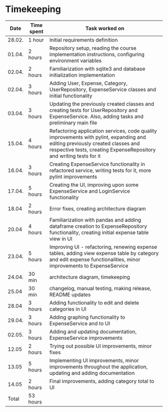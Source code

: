 # Timekeeping

| Date | Time spent | Task worked on |
|------|------------|----------------|
|28.02.| 1 hour     | Initial requirements definition|
|01.04.| 2 hours    | Repository setup, reading the course implementation instructions, configuring environment variables|
|02.04.| 2 hours    | Familiarization with sqlite3 and database initialization implementation|
|02.04.| 3 hours    | Adding User, Expense, Category, UserRepository, ExpenseService classes and initial functionality|
|03.04.| 3 hours    | Updating the previously created classes and creating tests for UserRepository and ExpenseService. Also, adding tasks and preliminary main file|
|15.04.| 4 hours   |Refactoring application services, code quality improvements with pylint, expanding and editing previously created classes and respective tests, creating ExpenseRepository and writing tests for it|
|16.04.| 3 hours | Creating ExpenseService functionality in refactored service, writing tests for it, more pylint improvements |
|17.04.| 5 hours | Creating the UI, improving upon some ExpenseService and LoginService functionality|
|18.04 | 2 hours | Error fixes, creating architecture diagram |
|20.04 |4 hours | Familiarization with pandas and adding dataframe creation to ExpenseRepository functionality, creating initial expense table view in UI |
|23.04.| 5 hours | Improving UI - refactoring, renewing expense tables, adding view expense table by category and edit expense functionalities, minor improvements to ExpenseService |
|24.04.| 30 min | architecture diagram, timekeeping |
|25.04 | 30 min | changelog, manual testing, making release, README updates|
|28.04 | 3 hours | Adding functionality to edit and delete categories in UI |
|29.04.| 3 hours | Adding graphing functionality to ExpenseService and to UI |
|02.05.| 3 hours | Adding and updating documentation, ExpenseService improvements|
|12.05 | 2 hours | Trying out possible UI improvements, minor fixes |
|13.05 | 5 hours | Implementing UI improvements, minor improvements throughout the application, updating and adding documentation|
|14.05| 2 hours | Final improvements, adding category total to UI |
|Total| 53 hours   | |

